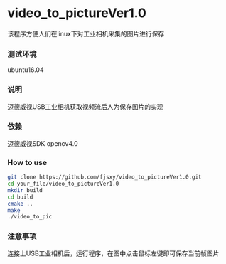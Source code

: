 # video_to_pictureVer1.0
该程序方便人们在linux下对工业相机采集的图片进行保存

### 测试环境 ###
ubuntu16.04
### 说明 ###
迈德威视USB工业相机获取视频流后人为保存图片的实现
### 依赖 ###
迈德威视SDK
opencv4.0

### How to use ###
```Bash
git clone https://github.com/fjsxy/video_to_pictureVer1.0.git
cd your_file/video_to_pictureVer1.0
mkdir build
cd build
cmake ..
make
./video_to_pic
```

### 注意事项 ###
连接上USB工业相机后，运行程序，在图中点击鼠标左键即可保存当前帧图片

